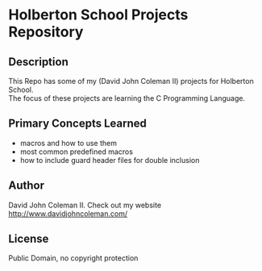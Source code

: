 # Holberton School Projects Repository

## Description

This Repo has some of my (David John Coleman II) projects for Holberton School.  
The focus of these projects are learning the C Programming Language.

## Primary Concepts Learned

* macros and how to use them
* most common predefined macros
* how to include guard header files for double inclusion

## Author

David John Coleman II.	Check out my website http://www.davidjohncoleman.com/

## License

Public Domain, no copyright protection
